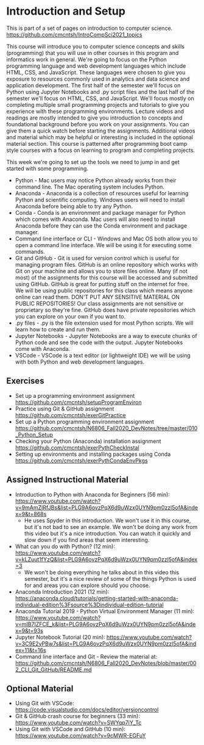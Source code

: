 # Introduction and Setup

This is part of a set of pages on introduction to computer science. https://github.com/cmcntsh/IntroCompSci2021_topics

This course will introduce you to computer science concepts and skills (programming) that you will use in other courses in this program and informatics work in general. We're going to focus on the Python programming language and web development languages which include HTML, CSS, and JavaScript. These languages were chosen to give you exposure to resources commonly used in analytics and data science and application development. The first half of the semester we'll focus on Python using Jupyter Notebooks and .py script files and the last half of the semester we'll focus on HTML, CSS, and JavaScript. We'll focus mostly on completing multiple small programming projects and tutorials to give you experience with these programming environments. Lecture videos and readings are mostly intended to give you introduction to concepts and foundational background before you work on your assignments. You can give them a quick watch before starting the assignments. Additional videos and material which may be helpful or interesting is included in the optional material section. This course is patterned after programming boot camp style courses with a focus on learning to program and completing projects.

This week we're going to set up the tools we need to jump in and get started with some programming.

* Python - Mac users may notice Python already works from their command line. The Mac operating system includes Python.
* Anaconda - Anaconda is a collection of resources useful for learning Python and scientific computing. Windows users will need to install Anaconda before being able to try any Python.
* Conda - Conda is an environment and package manager for Python which comes with Anaconda. Mac users will also need to install Anaconda before they can use the Conda environment and package manager.
* Command line interface or CLI - Windows and Mac OS both allow you to open a command line interface. We will be using it for executing some commands.
* Git and GitHub - Git is used for version control which is useful for managing program files. GitHub is an online repository which works with Git on your machine and allows you to store files online. Many (if not most) of the assignments for this course will be accessed and submitted using GitHub. GitHub is great for putting stuff on the internet for free. We will be using public repositories for this class which means anyone online can read them. DON'T PUT ANY SENSITIVE MATERIAL ON PUBLIC REPOSITORIES! Our class assignments are not sensitive or proprietary so they're fine. GitHub does have private repositories which you can explore on your own if you want to.
* .py files - .py is the file extension used for most Python scripts. We will learn how to create and run them.
* Jupyter Notebooks - Jupyter Notebooks are a way to execute chunks of Python code and see the code with the output. Jupyter Notebooks come with Anaconda.
* VSCode - VSCode is a text editor (or lightweight IDE) we will be using with both Python and web development languages.

## Exercises

* Set up a programming environment assignment https://github.com/cmcntsh/setupProgramEnviron
* Practice using Git & GitHub assignment https://github.com/cmcntsh/exerGitPractice
* Set up a Python programming environment assignment https://github.com/cmcntsh/N6806_Fall2020_DevNotes/tree/master/010_Python_Setup
* Checking your Python (Anaconda) installation assignment https://github.com/cmcntsh/exerPythCheckInstal
* Setting up environments and installing packages using Conda https://github.com/cmcntsh/exerPythCondaEnvPkgs

## Assigned Instructional Material

* Introduction to Python with Anaconda for Beginners (56 min): https://www.youtube.com/watch?v=9mAmZIRfJBs&list=PLG9A6ovzPqX6d9uWzx0UYN9pm0zzl5ofA&index=9&t=868s
  * He uses Spyder in this introduction. We won't use it in this course, but it's not bad to see an example. We won't be doing any work from this video but it's a nice introduction. You can watch it quickly and slow down if you find areas that seem interesting.
* What can you do with Python? (12 min): https://www.youtube.com/watch?v=kLZuut1fYzQ&list=PLG9A6ovzPqX6d9uWzx0UYN9pm0zzl5ofA&index=3
  * We won't be doing everything he talks about in this video this semester, but it's a nice review of some of the things Python is used for and areas you can explore should you choose.
* Anaconda Introduction 2021 (12 min): https://anaconda.cloud/tutorials/getting-started-with-anaconda-individual-edition%3Fsource%3Dindividual-edition-tutorial
* Anaconda Tutorial 2019 - Python Virtual Environment Manager (11 min): https://www.youtube.com/watch?v=mIB7IZFCE_k&list=PLG9A6ovzPqX6d9uWzx0UYN9pm0zzl5ofA&index=9&t=93s
* Jupyter Notebook Tutorial (20 min): https://www.youtube.com/watch?v=3C9E2yPBw7s&list=PLG9A6ovzPqX6d9uWzx0UYN9pm0zzl5ofA&index=11&t=16s
* Command line interface and Git - Review the material at: https://github.com/cmcntsh/N6806_Fall2020_DevNotes/blob/master/002_CLI_Git_GitHub/README.md

## Optional Material

* Using Git with VSCode: https://code.visualstudio.com/docs/editor/versioncontrol
* Git & GitHub crash course for beginners (33 min): https://www.youtube.com/watch?v=SWYqp7iY_Tc
* Using Git with VSCode and GitHub (10 min): https://www.youtube.com/watch?v=9cMWR-EGFuY
